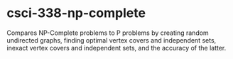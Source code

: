 # csci-338-np-complete
Compares NP-Complete problems to P problems by creating random undirected graphs, finding optimal vertex covers and independent sets, inexact vertex covers and independent sets, and the accuracy of the latter.
